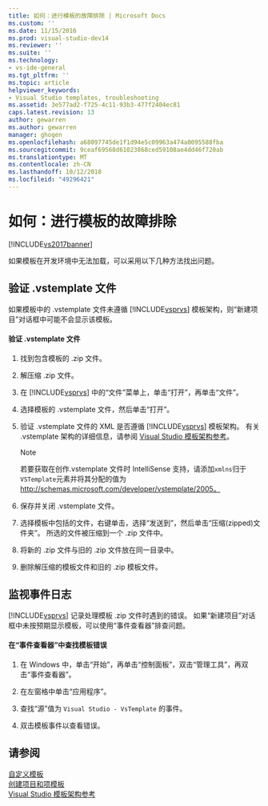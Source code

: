 ```yaml
---
title: 如何：进行模板的故障排除 | Microsoft Docs
ms.custom: ''
ms.date: 11/15/2016
ms.prod: visual-studio-dev14
ms.reviewer: ''
ms.suite: ''
ms.technology:
- vs-ide-general
ms.tgt_pltfrm: ''
ms.topic: article
helpviewer_keywords:
- Visual Studio templates, troubleshooting
ms.assetid: 3e577ad2-f725-4c11-93b3-477f2404ec81
caps.latest.revision: 13
author: gewarren
ms.author: gewarren
manager: ghogen
ms.openlocfilehash: a68097745de1f1d94e5c09963a474a0095588fba
ms.sourcegitcommit: 9ceaf69568d61023868ced59108ae4dd46f720ab
ms.translationtype: MT
ms.contentlocale: zh-CN
ms.lasthandoff: 10/12/2018
ms.locfileid: "49296421"
---
```

# <a name="how-to-troubleshoot-templates"></a>如何：进行模板的故障排除
[!INCLUDE[vs2017banner](../includes/vs2017banner.md)]

如果模板在开发环境中无法加载，可以采用以下几种方法找出问题。  
  
## <a name="validating-the-vstemplate-file"></a>验证 .vstemplate 文件  
 如果模板中的 .vstemplate 文件未遵循 [!INCLUDE[vsprvs](../includes/vsprvs-md.md)] 模板架构，则“新建项目”对话框中可能不会显示该模板。  
  
#### <a name="to-validate-the-vstemplate-file"></a>验证 .vstemplate 文件  
  
1.  找到包含模板的 .zip 文件。  
  
2.  解压缩 .zip 文件。  
  
3.  在 [!INCLUDE[vsprvs](../includes/vsprvs-md.md)] 中的“文件”菜单上，单击“打开”，再单击“文件”。  
  
4.  选择模板的 .vstemplate 文件，然后单击“打开”。  
  
5.  验证 .vstemplate 文件的 XML 是否遵循 [!INCLUDE[vsprvs](../includes/vsprvs-md.md)] 模板架构。 有关 .vstemplate 架构的详细信息，请参阅 [Visual Studio 模板架构参考](../extensibility/visual-studio-template-schema-reference.md)。  
  
    > [!NOTE]
    >  若要获取在创作.vstemplate 文件时 IntelliSense 支持，请添加`xmlns`归于`VSTemplate`元素并将其分配的值为 http://schemas.microsoft.com/developer/vstemplate/2005。  
  
6.  保存并关闭 .vstemplate 文件。  
  
7.  选择模板中包括的文件，右键单击，选择“发送到”，然后单击“压缩(zipped)文件夹”。 所选的文件被压缩到一个 .zip 文件中。  
  
8.  将新的 .zip 文件与旧的 .zip 文件放在同一目录中。  
  
9. 删除解压缩的模板文件和旧的 .zip 模板文件。  
  
## <a name="monitoring-the-event-log"></a>监视事件日志  
 [!INCLUDE[vsprvs](../includes/vsprvs-md.md)] 记录处理模板 .zip 文件时遇到的错误。 如果“新建项目”对话框中未按预期显示模板，可以使用“事件查看器”排查问题。  
  
#### <a name="to-locate-template-errors-in-event-viewer"></a>在“事件查看器”中查找模板错误  
  
1.  在 Windows 中，单击“开始”，再单击“控制面板”，双击“管理工具”，再双击“事件查看器”。  
  
2.  在左窗格中单击“应用程序”。  
  
3.  查找“源”值为 `Visual Studio - VsTemplate` 的事件。  
  
4.  双击模板事件以查看错误。  
  
## <a name="see-also"></a>请参阅  
 [自定义模板](../ide/customizing-project-and-item-templates.md)   
 [创建项目和项模板](../ide/creating-project-and-item-templates.md)   
 [Visual Studio 模板架构参考](../extensibility/visual-studio-template-schema-reference.md)



